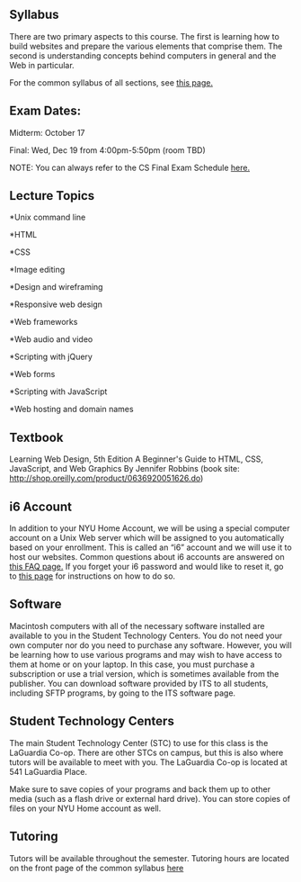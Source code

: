 ## Syllabus
There are two primary aspects to this course. The first is learning how to build websites and prepare the various elements that comprise them. The second is understanding concepts behind computers in general and the Web in particular.

For the common syllabus of all sections, see [this page.](https://cs.nyu.edu/courses/fall18/CSCI-UA.0004-006/common-syllabus/)

## Exam Dates:
Midterm: October 17

Final: Wed, Dec 19 from 4:00pm-5:50pm (room TBD)

NOTE: You can always refer to the CS Final Exam Schedule [here.](https://cs.nyu.edu/dynamic/courses/exams/)

## Lecture Topics
*Unix command line

*HTML

*CSS

*Image editing

*Design and wireframing

*Responsive web design

*Web frameworks

*Web audio and video

*Scripting with jQuery

*Web forms

*Scripting with JavaScript

*Web hosting and domain names

## Textbook
Learning Web Design, 5th Edition
A Beginner's Guide to HTML, CSS, JavaScript, and Web Graphics
By Jennifer Robbins
(book site: http://shop.oreilly.com/product/0636920051626.do)

## i6 Account
In addition to your NYU Home Account, we will be using a special computer account on a Unix Web server which will be assigned to you automatically based on your enrollment. This is called an “i6” account and we will use it to host our websites. Common questions about i6 accounts are answered on [this FAQ page.](https://cims.nyu.edu/webapps/content/systems/resources/i6/faq) If you forget your i6 password and would like to reset it, go to [this page](https://cims.nyu.edu/webapps/content/systems/resources/i6/resetpassword) for instructions on how to do so.

## Software
Macintosh computers with all of the necessary software installed are available to you in the Student Technology Centers. You do not need your own computer nor do you need to purchase any software. However, you will be learning how to use various programs and may wish to have access to them at home or on your laptop. In this case, you must purchase a subscription or use a trial version, which is sometimes available from the publisher. You can download software provided by ITS to all students, including SFTP programs, by going to the ITS software page.

## Student Technology Centers
The main Student Technology Center (STC) to use for this class is the LaGuardia Co-op. There are other STCs on campus, but this is also where tutors will be available to meet with you. The LaGuardia Co-op is located at 541 LaGuardia Place.

Make sure to save copies of your programs and back them up to other media (such as a flash drive or external hard drive). You can store copies of files on your NYU Home account as well.

## Tutoring
Tutors will be available throughout the semester. Tutoring hours are located on the front page of the common syllabus [here](https://cs.nyu.edu/courses/fall18/CSCI-UA.0004-006/common-syllabus/)
